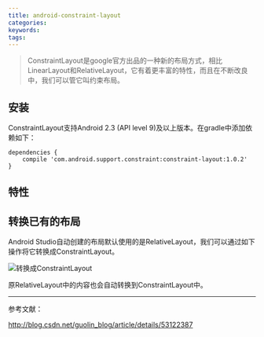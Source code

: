 ```yaml
---
title: android-constraint-layout
categories:
keywords:
tags:
---
```


>  ConstraintLayout是google官方出品的一种新的布局方式，相比LinearLayout和RelativeLayout，它有着更丰富的特性，而且在不断改良中，我们可以管它叫约束布局。

## 安装

ConstraintLayout支持Android 2.3 (API level 9)及以上版本。在gradle中添加依赖如下：

```
dependencies {
    compile 'com.android.support.constraint:constraint-layout:1.0.2'
}
```

## 特性



## 转换已有的布局

Android Studio自动创建的布局默认使用的是RelativeLayout，我们可以通过如下操作将它转换成ConstraintLayout。

![转换成ConstraintLayout](http://ojicajn2x.bkt.clouddn.com/17-12-2/63329469.jpg)

原RelativeLayout中的内容也会自动转换到ConstraintLayout中。



----

参考文献：

http://blog.csdn.net/guolin_blog/article/details/53122387